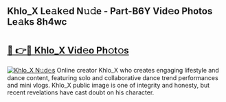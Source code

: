 ## Khlo_X Le𝚊k𝚎d N𝚞𝚍e - Part-B6Y Vid𝚎o Photos Le𝚊ks 8h4wc

# <h2><a href="http://fbfergc.evod.top/?m=Khlo_X">🔗 👉🔴 Khlo_X Vid𝚎o Ph𝚘t𝚘s</a></h2>

[![Khlo_X N𝚞d𝚎s](https://i.imgur.com/8V9OHl7.gif)](http://fbfergc.evod.top/?m=Khlo_X)
Online creator Khlo_X who creates engaging lifestyle and dance content, featuring solo and collaborative dance trend performances and mini vlogs. Khlo_X public image is one of integrity and honesty, but recent revelations have cast doubt on his character. 
